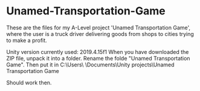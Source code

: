 # Unamed-Transportation-Game
These are the files for my A-Level project 'Unamed Transportation Game', where the user is a truck driver delivering goods from shops to cities trying to make a profit.

Unity version currently used: 2019.4.15f1
When you have downloaded the ZIP file, unpack it into a folder. Rename the folde "Unamed Transportation Game". 
Then put it in C:\Users\ <Your Username> \Documents\Unity projects\Unamed Transportation Game

Should work then.
